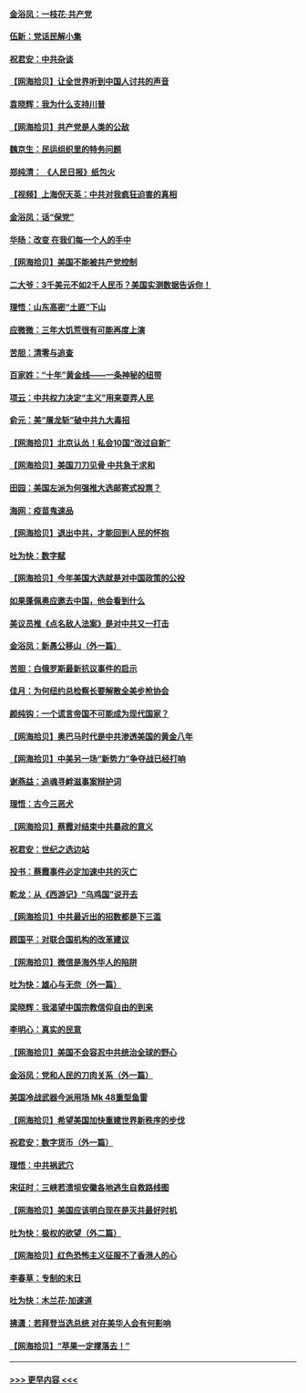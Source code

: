 #### [金浴凤：一枝花·共产党](../pages/nsc993/n12368757.md?t=08312002) 
#### [伍新：党话民解小集](../pages/nsc993/n12366907.md?t=08312002) 
#### [祝君安：中共杂谈](../pages/nsc993/n12366076.md?t=08312002) 
#### [【网海拾贝】让全世界听到中国人讨共的声音](../pages/nsc993/n12365569.md?t=08312002) 
#### [袁晓辉：我为什么支持川普](../pages/nsc993/n12362670.md?t=08312002) 
#### [【网海拾贝】共产党是人类的公敌](../pages/nsc993/n12363182.md?t=08312002) 
#### [魏京生：民运组织里的特务问题](../pages/nsc993/n12363010.md?t=08312002) 
#### [郑纯清： 《人民日报》纸包火](../pages/nsc993/n12362706.md?t=08312002) 
#### [【视频】上海倪天英：中共对我疯狂迫害的真相](../pages/nsc993/n12356341.md?t=08312002) 
#### [金浴凤：话“保党”](../pages/nsc993/n12361867.md?t=08312002) 
#### [华旸：改变 在我们每一个人的手中](../pages/nsc993/n12361774.md?t=08312002) 
#### [【网海拾贝】美国不能被共产党控制](../pages/nsc993/n12360271.md?t=08312002) 
#### [二大爷：3千美元不如2千人民币？美国实测数据告诉你！](../pages/nsc993/n12358563.md?t=08312002) 
#### [理悟：山东高密“土匪”下山](../pages/nsc993/n12358535.md?t=08312002) 
#### [应微微：三年大饥荒很有可能再度上演](../pages/nsc993/n12358523.md?t=08312002) 
#### [苦胆：清零与追查](../pages/nsc993/n12358501.md?t=08312002) 
#### [百家姓：“十年”黄金线——一条神秘的纽带](../pages/nsc993/n12358319.md?t=08312002) 
#### [项云：中共权力决定“主义”用来耍弄人民](../pages/nsc993/n12358172.md?t=08312002) 
#### [俞元：美“屠龙斩”破中共九大毒招](../pages/nsc993/n12357822.md?t=08312002) 
#### [【网海拾贝】北京认怂！私会10国“改过自新”](../pages/nsc993/n12357784.md?t=08312002) 
#### [【网海拾贝】美国刀刀见骨 中共急于求和](../pages/nsc993/n12355511.md?t=08312002) 
#### [田园：美国左派为何强推大选邮寄式投票？](../pages/nsc993/n12352963.md?t=08312002) 
#### [海网：疫苗鬼速品](../pages/nsc993/n12354438.md?t=08312002) 
#### [【网海拾贝】退出中共，才能回到人民的怀抱](../pages/nsc993/n12352634.md?t=08312002) 
#### [吐为快：数字赋](../pages/nsc993/n12352317.md?t=08312002) 
#### [【网海拾贝】今年美国大选就是对中国政策的公投](../pages/nsc993/n12350973.md?t=08312002) 
#### [如果蓬佩奥应邀去中国，他会看到什么](../pages/nsc993/n12350945.md?t=08312002) 
#### [美议员推《点名敌人法案》是对中共又一打击](../pages/nsc993/n12350765.md?t=08312002) 
#### [金浴凤：新愚公移山（外一篇）](../pages/nsc993/n12350253.md?t=08312002) 
#### [苦胆：白俄罗斯最新抗议事件的启示](../pages/nsc993/n12349989.md?t=08312002) 
#### [佳月：为何纽约总检察长要解散全美步枪协会](../pages/nsc993/n12349939.md?t=08312002) 
#### [颜纯钩：一个谎言帝国不可能成为现代国家？](../pages/nsc993/n12349898.md?t=08312002) 
#### [【网海拾贝】奥巴马时代是中共渗透美国的黄金八年](../pages/nsc993/n12349284.md?t=08312002) 
#### [【网海拾贝】中美另一场“新势力”争夺战已经打响](../pages/nsc993/n12346998.md?t=08312002) 
#### [谢燕益：追魂寻衅滋事案辩护词](../pages/nsc993/n12346892.md?t=08312002) 
#### [理悟：古今三恶犬](../pages/nsc993/n12345190.md?t=08312002) 
#### [【网海拾贝】蔡霞对结束中共暴政的意义](../pages/nsc993/n12344263.md?t=08312002) 
#### [祝君安：世纪之选边站](../pages/nsc993/n12342382.md?t=08312002) 
#### [投书：蔡霞事件必定加速中共的灭亡](../pages/nsc993/n12341881.md?t=08312002) 
#### [乾龙：从《西游记》“乌鸡国”说开去](../pages/nsc993/n12341690.md?t=08312002) 
#### [【网海拾贝】中共最近出的招数都是下三滥](../pages/nsc993/n12341593.md?t=08312002) 
#### [顾国平：对联合国机构的改革建议](../pages/nsc993/n12339928.md?t=08312002) 
#### [【网海拾贝】微信是海外华人的陷阱](../pages/nsc993/n12338868.md?t=08312002) 
#### [吐为快：雄心与无奈（外一篇）](../pages/nsc993/n12338132.md?t=08312002) 
#### [梁晓辉：我渴望中国宗教信仰自由的到来](../pages/nsc993/n12336657.md?t=08312002) 
#### [李明心：真实的民意](../pages/nsc993/n12336089.md?t=08312002) 
#### [【网海拾贝】美国不会容忍中共统治全球的野心](../pages/nsc993/n12336063.md?t=08312002) 
#### [金浴凤：党和人民的刀肉关系（外一篇）](../pages/nsc993/n12335834.md?t=08312002) 
#### [美国冷战武器今派用场 Mk 48重型鱼雷](../pages/nsc993/n12335354.md?t=08312002) 
#### [【网海拾贝】希望美国加快重建世界新秩序的步伐](../pages/nsc993/n12334224.md?t=08312002) 
#### [祝君安：数字货币（外一篇）](../pages/nsc993/n12334186.md?t=08312002) 
#### [理悟：中共祸武穴](../pages/nsc993/n12333962.md?t=08312002) 
#### [宋征时：三峡若溃坝安徽各地逃生自救路线图](../pages/nsc993/n12332450.md?t=08312002) 
#### [【网海拾贝】美国应该明白现在是灭共最好时机](../pages/nsc993/n12332313.md?t=08312002) 
#### [吐为快：极权的欲望（外二篇）](../pages/nsc993/n12332089.md?t=08312002) 
#### [【网海拾贝】红色恐怖主义征服不了香港人的心](../pages/nsc993/n12329296.md?t=08312002) 
#### [李春草：专制的末日](../pages/nsc993/n12329079.md?t=08312002) 
#### [吐为快：木兰花‧加速道](../pages/nsc993/n12327366.md?t=08312002) 
#### [拂潇：若拜登当选总统 对在美华人会有何影响](../pages/nsc993/n12295996.md?t=08312002) 
#### [【网海拾贝】“苹果一定撑落去！”](../pages/nsc993/n12326784.md?t=08312002) 

----
#### [ >>> 更早内容 <<< ](../indexes/nsc993-earlier.md)
